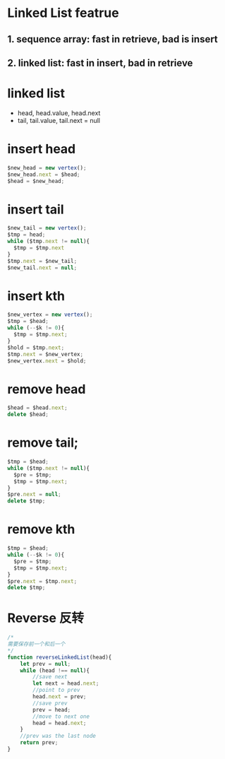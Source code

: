 
# Linked List featrue
## 1. sequence array: fast in retrieve, bad is insert
## 2. linked list: fast in insert, bad in retrieve

# linked list 
- head, head.value, head.next
- tail, tail.value, tail.next = null

# insert head
```javascript
$new_head = new vertex();
$new_head.next = $head;
$head = $new_head;
```

# insert tail
```javascript
$new_tail = new vertex();
$tmp = head;
while ($tmp.next != null){
  $tmp = $tmp.next
}
$tmp.next = $new_tail;
$new_tail.next = null;
```

# insert kth
```javascript
$new_vertex = new vertex();
$tmp = $head;
while (--$k != 0){
  $tmp = $tmp.next;
}
$hold = $tmp.next;
$tmp.next = $new_vertex;
$new_vertex.next = $hold;
```

# remove head
```javascript
$head = $head.next;
delete $head;
```

# remove tail;
```javascript
$tmp = $head;
while ($tmp.next != null){
  $pre = $tmp;
  $tmp = $tmp.next;
}
$pre.next = null;
delete $tmp;
```

# remove kth
```javascript
$tmp = $head;
while (--$k != 0){
  $pre = $tmp;
  $tmp = $tmp.next;
}
$pre.next = $tmp.next;
delete $tmp;
```

# Reverse 反转
```javascript
/*
需要保存前一个和后一个
*/
function reverseLinkedList(head){
    let prev = null;
    while (head !== null){
        //save next
        let next = head.next;
        //point to prev
        head.next = prev;
        //save prev
        prev = head;
        //move to next one
        head = head.next;
    }
    //prev was the last node
    return prev; 
}
```













